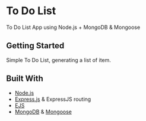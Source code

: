 # To Do List
To Do List App using Node.js + MongoDB & Mongoose

## Getting Started

Simple To Do List, generating a list of item.


## Built With
* [Node.js](https://nodejs.org/en/about/)
* [Express.js](https://expressjs.com/) & ExpressJS routing
* [EJS](https://ejs.co/)
* [MongoDB](https://www.mongodb.com/) & [Mongoose](https://mongoosejs.com/docs/index.html)
